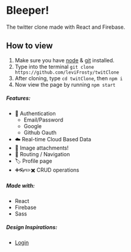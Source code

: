 # Bleeper!

The twitter clone made with React and Firebase.

## How to view

1. Make sure you have [node](https://nodejs.org/en/download/) & [git](https://git-scm.com/downloads) installed.
2. Type into the terminal `git clone https://github.com/leviFrosty/twitClone`
3. After cloning, type `cd twitClone`, then `npm i`
4. Now view the page by running `npm start`

##### Features:

- 🔑 Authentication
  - Email/Password
  - Google
  - Github Oauth
- ☁️ Real-time Cloud Based Data
- 📸 Image attachments!
- 🧭 Routing / Navigation
- 🏷️ Profile page
- ➕👓✏️✖️ CRUD operations

##### Made with:

- React
- Firebase
- Sass

##### Design Inspirations:

- [Login](https://dribbble.com/shots/15392711/attachments/7157172?mode=media)
